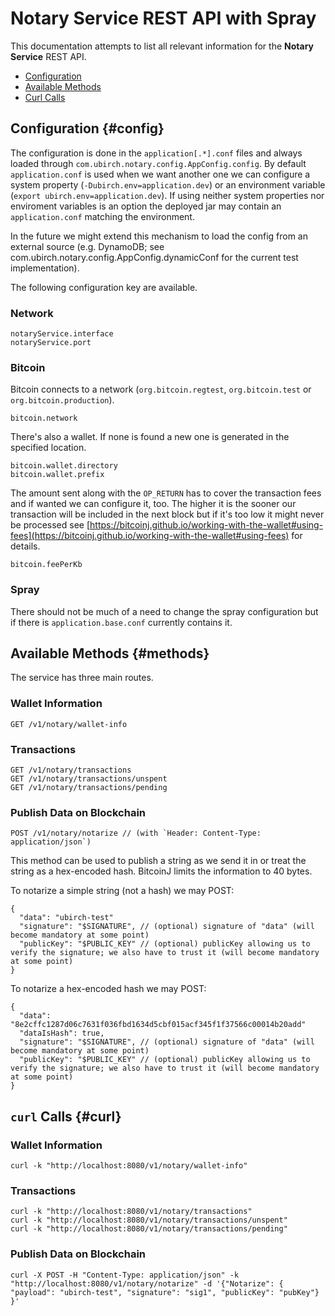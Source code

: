 # Notary Service REST API with Spray

This documentation attempts to list all relevant information for the __Notary Service__ REST API.

* [Configuration](#config)
* [Available Methods](#methods)
* [Curl Calls](#curl)

## Configuration {#config}

The configuration is done in the `application[.*].conf` files and always loaded through `com.ubirch.notary.config.AppConfig.config`.
By default `application.conf` is used when we want another one we can configure a system property (`-Dubirch.env=application.dev`)
or an environment variable (`export ubirch.env=application.dev`). If using neither system properties nor enviroment variables
is an option the deployed jar may contain an `application.conf` matching the environment.

In the future we might extend this mechanism to load the config from an external source (e.g. DynamoDB; see 
com.ubirch.notary.config.AppConfig.dynamicConf for the current test implementation).

The following configuration key are available.

### Network

    notaryService.interface
    notaryService.port

### Bitcoin

Bitcoin connects to a network (`org.bitcoin.regtest`, `org.bitcoin.test` or `org.bitcoin.production`).

    bitcoin.network

There's also a wallet. If none is found a new one is generated in the specified location.

    bitcoin.wallet.directory
    bitcoin.wallet.prefix

The amount sent along with the `OP_RETURN` has to cover the transaction fees and if wanted we can configure it, too. The
higher it is the sooner our transaction will be included in the next block but if it's too low it might never be
processed see [https://bitcoinj.github.io/working-with-the-wallet#using-fees](https://bitcoinj.github.io/working-with-the-wallet#using-fees) for details.

    bitcoin.feePerKb

### Spray

There should not be much of a need to change the spray configuration but if there is `application.base.conf` currently
contains it.


## Available Methods {#methods}

The service has three main routes.

### Wallet Information

    GET /v1/notary/wallet-info

### Transactions

    GET /v1/notary/transactions
    GET /v1/notary/transactions/unspent
    GET /v1/notary/transactions/pending

### Publish Data on Blockchain

    POST /v1/notary/notarize // (with `Header: Content-Type: application/json`)

This method can be used to publish a string as we send it in or treat the string as a hex-encoded hash. BitcoinJ limits
the information to 40 bytes.

To notarize a simple string (not a hash) we may POST:

```{.json}
{
  "data": "ubirch-test"
  "signature": "$SIGNATURE", // (optional) signature of "data" (will become mandatory at some point)
  "publicKey": "$PUBLIC_KEY" // (optional) publicKey allowing us to verify the signature; we also have to trust it (will become mandatory at some point)
}
```

To notarize a hex-encoded hash we may POST:

```{.json}
{
  "data": "8e2cffc1287d06c7631f036fbd1634d5cbf015acf345f1f37566c00014b20add"
  "dataIsHash": true,
  "signature": "$SIGNATURE", // (optional) signature of "data" (will become mandatory at some point)
  "publicKey": "$PUBLIC_KEY" // (optional) publicKey allowing us to verify the signature; we also have to trust it (will become mandatory at some point)
}
```

## `curl` Calls {#curl}

### Wallet Information

    curl -k "http://localhost:8080/v1/notary/wallet-info"

### Transactions

    curl -k "http://localhost:8080/v1/notary/transactions"
    curl -k "http://localhost:8080/v1/notary/transactions/unspent"
    curl -k "http://localhost:8080/v1/notary/transactions/pending"

### Publish Data on Blockchain

    curl -X POST -H "Content-Type: application/json" -k "http://localhost:8080/v1/notary/notarize" -d '{"Notarize": { "payload": "ubirch-test", "signature": "sig1", "publicKey": "pubKey"} }'
